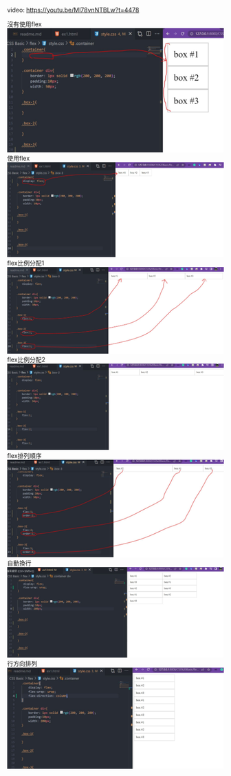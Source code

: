 video:
https://youtu.be/Ml78vnNTBLw?t=4478

沒有使用flex
![display_without_flex](./snapshot/1_display_without_flex.JPG)
使用flex
![display_flex](./snapshot/2_display_flex.JPG)
flex比例分配1
![display_flex_flex1_1_1](./snapshot/3_display_flex_flex1_1_1.JPG)
flex比例分配2
![display_flex_flex1_2_1](./snapshot/4_display_flex_flex1_2_1.JPG)
flex排列順序
![display_flex_order](./snapshot/5_display_flex_order.JPG)
自動換行
![display_flex_wrap](./snapshot/6_flex_wrap.JPG)
行方向排列
![display_flex_direction](./snapshot/7_flex_direction.JPG)
